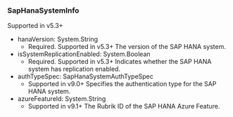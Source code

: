 ### SapHanaSystemInfo
Supported in v5.3+

- hanaVersion: System.String
  - Required. Supported in v5.3+
The version of the SAP HANA system.
- isSystemReplicationEnabled: System.Boolean
  - Required. Supported in v5.3+
Indicates whether the SAP HANA system has replication enabled.
- authTypeSpec: SapHanaSystemAuthTypeSpec
  - Supported in v9.0+
Specifies the authentication type for the SAP HANA system.
- azureFeatureId: System.String
  - Supported in v9.1+
The Rubrik ID of the SAP HANA Azure Feature.
